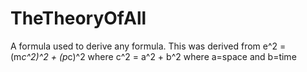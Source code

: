 # TheTheoryOfAll
A formula used to derive any formula. This was derived from e^2 = (m*c^2)^2 + (p*c)^2 where c^2 = a^2 + b^2 where a=space and b=time
